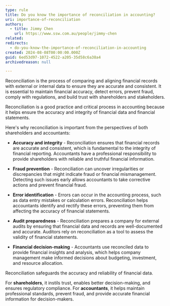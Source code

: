 ```yaml
---
type: rule
title: Do you know the importance of reconciliation in accounting?
uri: importance-of-reconciliation
authors:
  - title: Jimmy Chen
    url: https://www.ssw.com.au/people/jimmy-chen
related:
redirects:
  - do-you-know-the-importance-of-reconciliation-in-accounting
created: 2024-08-08T00:00:00.000Z
guid: 6ed53d97-1072-4522-a205-35d58c6a38a4
archivedreason: null

---
```


Reconciliation is the process of comparing and aligning financial records with external or internal data to ensure they are accurate and consistent. It is essential to maintain financial accuracy, detect errors, prevent fraud, comply with regulations, and build trust with shareholders and stakeholders.

Reconciliation is a good practice and critical process in accounting because it helps ensure the accuracy and integrity of financial data and financial statements.

Here's why reconciliation is important from the perspectives of both shareholders and accountants:

* **Accuracy and integrity** - Reconciliation ensures that financial records are accurate and consistent, which is fundamental to the integrity of financial reporting.
Accountants have a professional responsibility to provide shareholders with reliable and truthful financial information.

* **Fraud prevention** - Reconciliation can uncover irregularities or discrepancies that might indicate fraud or financial mismanagement.
Detecting such issues early allows accountants to take corrective actions and prevent financial fraud.

* **Error identification** - Errors can occur in the accounting process, such as data entry mistakes or calculation errors.
Reconciliation helps accountants identify and rectify these errors, preventing them from affecting the accuracy of financial statements.

* **Audit preparedness** - Reconciliation prepares a company for external audits by ensuring that financial data and records are well-documented and accurate.
Auditors rely on reconciliation as a tool to assess the validity of financial statements.

* **Financial decision-making** - Accountants use reconciled data to provide financial insights and analysis, which helps company management make informed decisions about budgeting, investment, and resource allocation.

Reconciliation safeguards the accuracy and reliability of financial data.

For **shareholders**, it instils trust, enables better decision-making, and ensures regulatory compliance.
For **accountants**, it helps maintain professional standards, prevent fraud, and provide accurate financial information for decision-makers.
